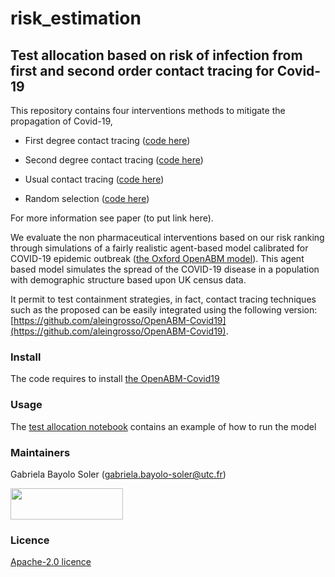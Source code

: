 # risk_estimation
## Test allocation based on risk of infection from first and second order contact tracing for Covid-19

This repository contains four interventions methods to mitigate the propagation of Covid-19, 

 - First degree contact tracing  ([code here](https://github.com/gbayolo26/risk_estimation/blob/main/intervention_strategies/First_Degree_Contact_Tracing_Risk.py))
* Second degree contact tracing  ([code here](https://github.com/gbayolo26/risk_estimation/blob/main/intervention_strategies/Second_Degree_Contact_Tracing_Risk.py))
+ Usual contact tracing ([code here](https://github.com/gbayolo26/risk_estimation/blob/main/intervention_strategies/Contact_Tracing.py))
- Random selection ([code here](https://github.com/gbayolo26/risk_estimation/blob/main/intervention_strategies/Random_Selection.py))

For more information see paper (to put link here). 
  
 We evaluate the non pharmaceutical interventions based on our risk ranking through simulations of a fairly realistic agent-based model calibrated for COVID-19 epidemic outbreak ([the Oxford OpenABM model](https://github.com/BDI-pathogens/OpenABM-Covid19)). 
 This agent based model simulates the spread of the COVID-19 disease in a population with demographic structure based upon UK census data.  
 
 It permit to test containment strategies, in fact, contact tracing techniques such as the proposed can be easily integrated using the following version: [https://github.com/aleingrosso/OpenABM-Covid19](https://github.com/aleingrosso/OpenABM-Covid19). 

### Install
The code requires to install [the OpenABM-Covid19](https://github.com/aleingrosso/OpenABM-Covid19)

### Usage
The [test allocation notebook](https://github.com/gbayolo26/intervention_strategies/blob/main/Test_allocation.ipynb) contains an example of how to run the model

### Maintainers
Gabriela Bayolo Soler (gabriela.bayolo-soler@utc.fr)

<img src="https://github.com/gbayolo26/risk_estimation/assets/79975920/eedd8e6e-6cea-4327-bef3-54fe0256ff06" width="180" height="50">

### Licence
[Apache-2.0 licence](https://github.com/gbayolo26/risk_estimation/blob/main/LICENSE)
